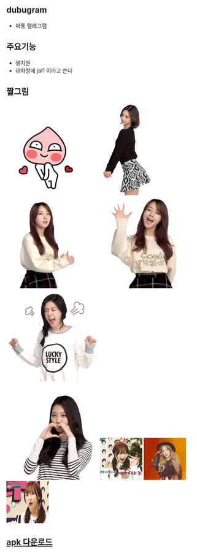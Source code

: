 
## dubugram
- 짜퉁 텔레그램 


## 주요기능 
- 짤지원
- 대화창에 jal1 이라고 쓴다

## 짤그림
![j1](/img/jal/j1.gif)
![j2](/img/jal/j2.gif)
![j3](/img/jal/j3.gif)
![j4](/img/jal/j4.gif)
![j5](/img/jal/j5.gif)
 
![j6](/img/jal/j6.gif)
![j7](/img/jal/j7.gif)
![j8](/img/jal/j8.gif)
![j9](/img/jal/j9.gif)

## [apk 다운로드](/img/jal/TMessagesProj-debug.apk)


